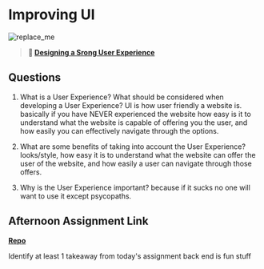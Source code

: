 # Improving UI

![replace_me](https://codeworks.blob.core.windows.net/public/assets/img/illustrations/placeholder.svg)

> **📖 [Designing a Srong User Experience](https://codeworksacademy.com/fs-student-guide/resources/wk7/03-Creating-Good-UX)**

## Questions

1. What is a User Experience? What should be considered when developing a User Experience?
UI is how user friendly a website is. basically if you have NEVER experienced the website how easy is it to understand what the website is capable of offering you the user, and how easily you can effectively navigate through the options.



2. What are some benefits of taking into account the User Experience?
looks/style, how easy it is to understand what the website can offer the user of the website, and how easily a user can navigate through those offers.




3. Why is the User Experience important?
because if it sucks no one will want to use it except psycopaths.



## Afternoon Assignment Link

**[Repo](https://github.com/good-ol-peekers/tower-Check-Point)**

Identify at least 1 takeaway from today's assignment
back end is fun stuff 